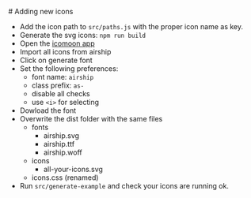 # Adding new icons

- Add the icon path to `src/paths.js` with the proper icon name as key.
- Generate the svg icons: `npm run build`
- Open the [icomoon app](https://icomoon.io/app/)
- Import all icons from airship
- Click on generate font
- Set the following preferences:
  - font name: `airship`
  - class prefix: `as-`
  - disable all checks
  - use `<i>` for selecting
- Dowload the font
- Overwrite the dist folder with the same files
  - fonts
    - airship.svg
    - airship.ttf
    - airship.woff
  - icons
    - all-your-icons.svg
  - icons.css (renamed)
- Run `src/generate-example` and check your icons are running ok.